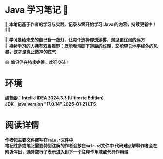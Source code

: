 # Java 学习笔记 🚀

📌 **本笔记基于作者的学习与实践，记录从零开始学习 Java 的内容，持续更新中！** 🚀🔥

📖 **学习是给未来的自己备一盏灯，让每个选择穿透迷雾，照见更辽阔的远方**  
🌟 **持续学习的人拥有双重视野：既能看清脚下道路的纹理，又能望见地平线外的风暴，这才是真正选择的底气**

😄 **笔记仍在持续完善，欢迎交流！**

# 环境

**编辑器：IntelliJ IDEA 2024.3.3 (Ultimate Edition)**   
**JDK：java version "17.0.14" 2025-01-21 LTS**

# 阅读详情

**作者把主要文件都写在`main.*`文件中**   
**笔记过多或笔记需要特别注解的作者会放在`main.md`文件中**
**代码难点解释作者会在附近写出，通常空行了表示进入到下一个注释作用域或代码作用域**
